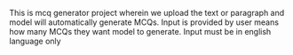This is mcq generator project wherein we upload the text or paragraph and model will automatically generate  MCQs.
Input is provided by user means how many MCQs they want model to generate.
Input must be in english language only
